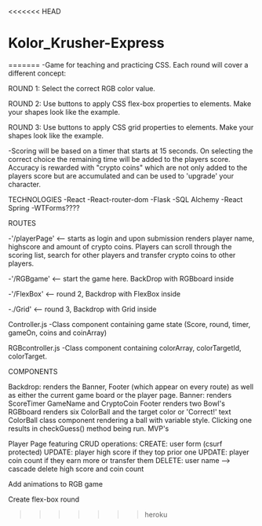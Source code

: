 <<<<<<< HEAD
# Kolor_Krusher-Express
=======
-Game for teaching and practicing CSS. Each round will cover a different concept:

ROUND 1: Select the correct RGB color value.

ROUND 2: Use buttons to apply CSS flex-box properties to elements. Make your shapes look like the example.

ROUND 3: Use buttons to apply CSS grid properties to elements. Make your shapes look like the example.

-Scoring will be based on a timer that starts at 15 seconds. On selecting the correct choice the remaining time will be added to the players score. Accuracy is rewarded with "crypto coins" which are not only added to the players score but are accumulated and can be used to 'upgrade' your character.

TECHNOLOGIES -React -React-router-dom -Flask -SQL Alchemy -React Spring -WTForms????

ROUTES

-'/playerPage' <-- starts as login and upon submission renders player name, highscore and amount of crypto coins. Players can scroll through the scoring list, search for other players and transfer crypto coins to other players.

-'/RGBgame' <-- start the game here. BackDrop with RGBboard inside

-'/FlexBox' <-- round 2, Backdrop with FlexBox inside

-./Grid' <-- round 3, Backdrop with Grid inside

Controller.js -Class component containing game state (Score, round, timer, gameOn, coins and coinArray)

RGBcontroller.js -Class component containing colorArray, colorTargetId, colorTarget.

COMPONENTS

Backdrop: renders the Banner, Footer (which appear on every route) as well as either the current game board or the player page.
Banner: renders ScoreTimer GameName and CryptoCoin
Footer renders two Bowl's
RGBboard renders six ColorBall and the target color or 'Correct!' text
ColorBall class component rendering a ball with variable style. Clicking one results in checkGuess() method being run.
MVP's

Player Page featuring CRUD operations: CREATE: user form (csurf protected) UPDATE: player high score if they top prior one UPDATE: player coin count if they earn more or transfer them DELETE: user name --> cascade delete high score and coin count

Add animations to RGB game

Create flex-box round
>>>>>>> heroku
